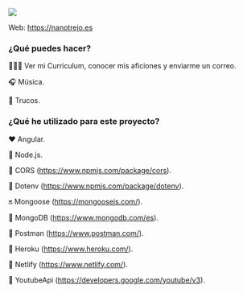 

![](https://i.ibb.co/K5kmQwB/Captura-de-pantalla-2022-01-01-a-las-22-57-00.png)

Web: https://nanotrejo.es

### ¿Qué puedes hacer?

👨🏽‍💻 Ver mi Curriculum, conocer mis aficiones y enviarme un correo.

🎧 Música.

📝 Trucos.



### ¿Qué he utilizado para este proyecto?

♥️ Angular.

💚 Node.js.

🚦 CORS (https://www.npmjs.com/package/cors).

💛 Dotenv (https://www.npmjs.com/package/dotenv).

🔛 Mongoose (https://mongoosejs.com/).

🍃 MongoDB (https://www.mongodb.com/es).

🧡 Postman (https://www.postman.com/).

💜 Heroku (https://www.heroku.com/).

💙 Netlify (https://www.netlify.com/).

📱 YoutubeApi (https://developers.google.com/youtube/v3).

